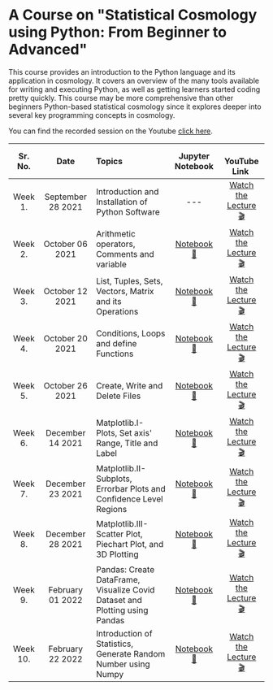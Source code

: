 # A Course on "Statistical Cosmology using Python: From Beginner to Advanced"


This course provides an introduction to the Python language and its application in cosmology. It covers an overview of the many tools available for writing and executing Python, as well as getting learners started coding pretty quickly. This course may be more comprehensive than other beginners Python-based statistical cosmology since it explores deeper into several key programming concepts in cosmology.

You can find the recorded session on the Youtube [click here](https://youtube.com/channel/UCIAPicDD-g3tY522KxBl4aw).



Sr. No. | Date | Topics | Jupyter Notebook | &nbsp;  &nbsp;  YouTube &nbsp;  Link  &nbsp;&nbsp; |
:-: |:-: |:-- |:-: |:-: |
Week 1. | September 28 2021 | Introduction and Installation of Python Software | --- | [Watch the Lecture :clapper:](https://www.youtube.com/watch?v=azOfhkGStUw&ab_channel=TheCosmologicalCafe) 
Week 2. | October 06 2021 | Arithmetic operators, Comments and variable | [Notebook :eyes:](https://github.com/darshanbeniwal/Statistical_Cosmology_using_Python_ICARD_2021/blob/main/Week_2_Oct_06_2021/Statistical_Cosmology_using_Python_week_II.ipynb)| [Watch the Lecture :clapper:](https://youtu.be/b4hQecJ5IsI)
Week 3. | October 12 2021 | List, Tuples, Sets, Vectors, Matrix and its Operations | [Notebook :eyes:](https://github.com/darshanbeniwal/Statistical_Cosmology_using_Python_ICARD_2021/blob/main/Week_3_Oct_12_2021/Statistical_Cosmology_using_Python_week_3.ipynb)| [Watch the Lecture :clapper:](https://youtu.be/iBvzL3zsm9c)
Week 4. | October 20 2021 | Conditions, Loops and define Functions | [Notebook :eyes:](https://github.com/darshanbeniwal/Statistical_Cosmology_using_Python_ICARD_2021/blob/main/Week_4_Oct_20_2021/Statistical_Cosmology_using_Python_week_4.ipynb)| [Watch the Lecture :clapper:](https://youtu.be/90oKZ8Jj1cY)
Week 5. | October 26 2021 | Create, Write and Delete Files | [Notebook :eyes:](https://github.com/darshanbeniwal/Statistical_Cosmology_using_Python_ICARD_2021/blob/main/Week_5_Oct_26_2021/Statistical_Cosmology_using_Python_week_5.ipynb)| [Watch the Lecture :clapper:](https://youtu.be/W1NBOEwcRvk)
Week 6. | December 14 2021 | Matplotlib.I- Plots, Set axis' Range, Title and Label | [Notebook :eyes:](https://github.com/darshanbeniwal/Statistical_Cosmology_using_Python_ICARD_2021/blob/main/Week_6_Dec_14_2021/Statistical_Cosmology_using_Python_week_6.ipynb)| [Watch the Lecture :clapper:](https://youtu.be/0ODEJg5RFtA)
Week 7. | December 23 2021 | Matplotlib.II- Subplots, Errorbar Plots and Confidence Level Regions | [Notebook :eyes:](https://github.com/darshanbeniwal/Statistical_Cosmology_using_Python_ICARD_2021/blob/main/Week_7_Dec_23_2021/Statistical_Cosmology_using_Python_week_7.ipynb)| [Watch the Lecture :clapper:](https://youtu.be/O4kZIC5SHmg)
Week 8. | December 28 2021 | Matplotlib.III- Scatter Plot, Piechart Plot, and 3D Plotting | [Notebook :eyes:](https://github.com/darshanbeniwal/Statistical_Cosmology_using_Python_ICARD_2021/blob/main/Week_8_Dec_28_2021/Statistical_Cosmology_using_Python_week_8.ipynb)| [Watch the Lecture :clapper:](https://youtu.be/Xr48BDHbP3k)
Week 9. | February 01 2022 | Pandas: Create DataFrame, Visualize Covid Dataset and Plotting using Pandas | [Notebook :eyes:](https://github.com/darshanbeniwal/Statistical_Cosmology_using_Python_ICARD_2021/blob/main/Week_9_Feb_01_2022/Statistical_Cosmology_using_Python_Week_9.ipynb)| [Watch the Lecture :clapper:](https://youtu.be/Zcn29DnW-p0)
Week 10. | February 22 2022 | Introduction of Statistics, Generate Random Number using Numpy | [Notebook :eyes:](https://github.com/darshanbeniwal/Statistical_Cosmology_using_Python_ICARD_2021/blob/main/Week_X_Feb_22_2022/Statistical_Cosmology_using_Python_Week_10.ipynb)| [Watch the Lecture :clapper:]( )

